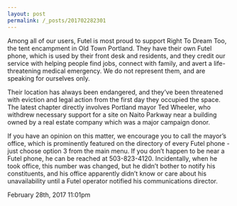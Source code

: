 ```yaml
---
layout: post
permalink: /_posts/201702282301
---
```


Among all of our users, Futel is most proud to support Right To Dream Too, the tent encampment in Old Town Portland. They have their own Futel phone, which is used by their front desk and residents, and they credit our service with helping people find jobs, connect with family, and avert a life-threatening medical emergency. We do not represent them, and are speaking for ourselves only.

Their location has always been endangered, and they&rsquo;ve been threatened with eviction and legal action from the first day they occupied the space. The latest chapter directly involves Portland mayor Ted Wheeler, who withdrew necessary support for a site on Naito Parkway near a building owned by a real estate company which was a major campaign donor.

If you have an opinion on this matter, we encourage you to call the mayor&rsquo;s office, which is prominently featured on the directory of every Futel phone - just choose option 3 from the main menu. If you don&rsquo;t happen to be near a Futel phone, he can be reached at 503-823-4120. Incidentally, when he took office, this number was changed, but he didn&rsquo;t bother to notify his constituents, and his office apparently didn&rsquo;t know or care about his unavailability until a Futel operator notified his communications director.<br/>



<div id="footer">
<span id="timestamp"> February 28th, 2017 11:01pm </span>
</div>
